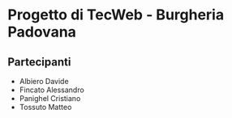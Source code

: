 # Progetto di TecWeb - Burgheria Padovana
## Partecipanti

- Albiero Davide
- Fincato Alessandro
- Panighel Cristiano
- Tossuto Matteo
